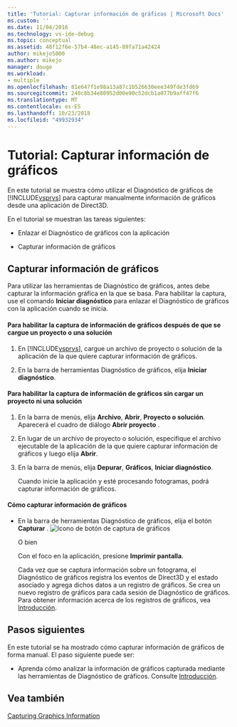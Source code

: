 ```yaml
---
title: 'Tutorial: Capturar información de gráficos | Microsoft Docs'
ms.custom: ''
ms.date: 11/04/2016
ms.technology: vs-ide-debug
ms.topic: conceptual
ms.assetid: 48f12f6e-57b4-48ec-a145-89fa71a42424
author: mikejo5000
ms.author: mikejo
manager: douge
ms.workload:
- multiple
ms.openlocfilehash: 81e647f1e98a13a87c1b526630eee349fde3fd69
ms.sourcegitcommit: 240c8b34e80952d00e90c52dcb1a077b9aff47f6
ms.translationtype: MT
ms.contentlocale: es-ES
ms.lasthandoff: 10/23/2018
ms.locfileid: "49932934"
---
```

# <a name="walkthrough-capturing-graphics-information"></a>Tutorial: Capturar información de gráficos
En este tutorial se muestra cómo utilizar el Diagnóstico de gráficos de [!INCLUDE[vsprvs](../../code-quality/includes/vsprvs_md.md)] para capturar manualmente información de gráficos desde una aplicación de Direct3D.  
  
 En el tutorial se muestran las tareas siguientes:  
  
-   Enlazar el Diagnóstico de gráficos con la aplicación  
  
-   Capturar información de gráficos  
  
## <a name="capturing-graphics-information"></a>Capturar información de gráficos  
 Para utilizar las herramientas de Diagnóstico de gráficos, antes debe capturar la información gráfica en la que se basa. Para habilitar la captura, use el comando **Iniciar diagnóstico** para enlazar el Diagnóstico de gráficos con la aplicación cuando se inicia.  
  
#### <a name="to-enable-the-capture-of-graphics-information-after-a-project-or-solution-is-loaded"></a>Para habilitar la captura de información de gráficos después de que se cargue un proyecto o una solución  
  
1. En [!INCLUDE[vsprvs](../../code-quality/includes/vsprvs_md.md)], cargue un archivo de proyecto o solución de la aplicación de la que quiere capturar información de gráficos.  
  
2. En la barra de herramientas Diagnóstico de gráficos, elija **Iniciar diagnóstico**.  
  
#### <a name="to-enable-the-capture-of-graphics-information-without-loading-a-project-or-solution"></a>Para habilitar la captura de información de gráficos sin cargar un proyecto ni una solución  
  
1. En la barra de menús, elija **Archivo**, **Abrir**, **Proyecto o solución**. Aparecerá el cuadro de diálogo **Abrir proyecto** .  
  
2. En lugar de un archivo de proyecto o solución, especifique el archivo ejecutable de la aplicación de la que quiere capturar información de gráficos y luego elija **Abrir**.  
  
3. En la barra de menús, elija **Depurar**, **Gráficos**, **Iniciar diagnóstico**.  
  
   Cuando inicie la aplicación y esté procesando fotogramas, podrá capturar información de gráficos.  
  
#### <a name="to-capture-graphics-information"></a>Cómo capturar información de gráficos  
  
- En la barra de herramientas Diagnóstico de gráficos, elija el botón **Capturar** . ![Icono de botón de captura de gráficos](media/debuggingdirectxgraphics.png "DebuggingDirectXGraphics")  
  
   O bien  
  
   Con el foco en la aplicación, presione **Imprimir pantalla**.  
  
  Cada vez que se captura información sobre un fotograma, el Diagnóstico de gráficos registra los eventos de Direct3D y el estado asociado y agrega dichos datos a un registro de gráficos. Se crea un nuevo registro de gráficos para cada sesión de Diagnóstico de gráficos. Para obtener información acerca de los registros de gráficos, vea [Introducción](overview-of-visual-studio-graphics-diagnostics.md).  
  
## <a name="next-steps"></a>Pasos siguientes  
 En este tutorial se ha mostrado cómo capturar información de gráficos de forma manual. El paso siguiente puede ser:  
  
-   Aprenda cómo analizar la información de gráficos capturada mediante las herramientas de Diagnóstico de gráficos. Consulte [Introducción](overview-of-visual-studio-graphics-diagnostics.md).  
  
## <a name="see-also"></a>Vea también  
 [Capturing Graphics Information](capturing-graphics-information.md)